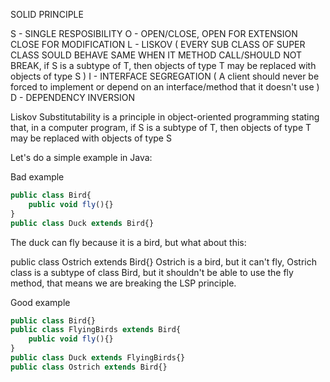 SOLID PRINCIPLE

S - SINGLE RESPOSIBILITY 
O - OPEN/CLOSE, OPEN FOR EXTENSION CLOSE FOR MODIFICATION
L - LISKOV ( EVERY SUB CLASS OF SUPER CLASS SOULD BEHAVE SAME WHEN IT METHOD CALL/SHOULD NOT BREAK, if S is a subtype of T, then objects of type T may be replaced with objects of type S )
I - INTERFACE SEGREGATION ( A client should never be forced to implement or depend on an interface/method that it doesn't use )
D - DEPENDENCY INVERSION





Liskov Substitutability is a principle in object-oriented programming stating that, in a computer program, if S is a subtype of T, then objects of type T may be replaced with objects of type S

Let's do a simple example in Java:

Bad example
```Javascript
public class Bird{
    public void fly(){}
}
public class Duck extends Bird{}
```

The duck can fly because it is a bird, but what about this:

public class Ostrich extends Bird{}
Ostrich is a bird, but it can't fly, Ostrich class is a subtype of class Bird, but it shouldn't be able to use the fly method, that means we are breaking the LSP principle.

Good example
```Javascript
public class Bird{}
public class FlyingBirds extends Bird{
    public void fly(){}
}
public class Duck extends FlyingBirds{}
public class Ostrich extends Bird{} 
```
